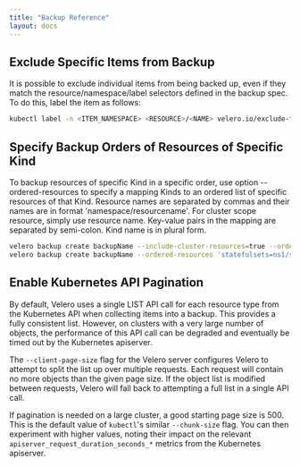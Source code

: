 ```yaml
---
title: "Backup Reference"
layout: docs
---
```


## Exclude Specific Items from Backup

It is possible to exclude individual items from being backed up, even if they match the resource/namespace/label selectors defined in the backup spec. To do this, label the item as follows:

```bash
kubectl label -n <ITEM_NAMESPACE> <RESOURCE>/<NAME> velero.io/exclude-from-backup=true
```

## Specify Backup Orders of Resources of Specific Kind

To backup resources of specific Kind in a specific order, use option --ordered-resources to specify a mapping Kinds to an ordered list of specific resources of that Kind.  Resource names are separated by commas and their names are in format 'namespace/resourcename'. For cluster scope resource, simply use resource name. Key-value pairs in the mapping are separated by semi-colon.  Kind name is in plural form.

```bash
velero backup create backupName --include-cluster-resources=true --ordered-resources 'pods=ns1/pod1,ns1/pod2;persistentvolumes=pv4,pv8' --include-namespaces=ns1
velero backup create backupName --ordered-resources 'statefulsets=ns1/sts1,ns1/sts0' --include-namespaces=ns1
```
## Enable Kubernetes API Pagination

By default, Velero uses a single LIST API call for each resource type from the Kubernetes API when collecting items into a backup. This provides a fully consistent list. However, on clusters with a very large number of objects, the performance of this API call can be degraded and eventually be timed out by the Kubernetes apiserver.

The `--client-page-size` flag for the Velero server configures Velero to attempt to split the list up over multiple requests. Each request will contain no more objects than the given page size. If the object list is modified between requests, Velero will fall back to attempting a full list in a single API call.

If pagination is needed on a large cluster, a good starting page size is 500. This is the default value of `kubectl`'s similar `--chunk-size` flag. You can then experiment with higher values, noting their impact on the relevant `apiserver_request_duration_seconds_*` metrics from the Kubernetes apiserver.

